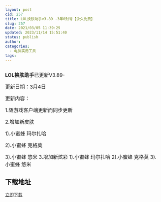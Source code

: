 ```yaml
---
layout: post
cid: 257
title: LOL换肤助手v3.89 -3年0封号【永久免费】
slug: 257
date: 2021/03/05 11:39:29
updated: 2023/11/14 15:51:40
status: publish
author: 
categories: 
  - 电脑实用工具
tags: 
---
```



<div alt="潮男心博客 www.cnx0.com" >
				<p><span style="font-size:16px"><img src="https://www.kjsv.com/download/image/2021/03/04/20210304140737_064233.jpg" alt=""></span></p><p>
	<span style="font-size:16px;"><strong>LOL换肤助手</strong>已更新V3.89-</span>
</p>
<p>
	<span style="font-size:16px;">更新日期：3月4日</span>
</p>
<p>
	<span style="font-size:16px;">更新内容：</span>
</p>
<p>
	<span style="font-size:16px;">1.随游戏客户端更新而同步更新</span>
</p>
<p>
	<span style="font-size:16px;">2.增加新皮肤&nbsp;</span>
</p>
<p>
	<span style="font-size:16px;">1).小蜜蜂 玛尔扎哈&nbsp;</span>
</p>
<p>
	<span style="font-size:16px;">2).小蜜蜂 克格莫&nbsp;</span>
</p>
<p>
	<span style="font-size:16px;">3).小蜜蜂 悠米 3.增加新炫彩 1).小蜜蜂 玛尔扎哈 2).小蜜蜂 克格莫 3).小蜜蜂 悠米</span>
</p><h2>下载地址</h2><a target="_block" href="https://lolhfzs.lanzous.com/ix3Tgmh5nfc">立即下载</a>			</div>
			